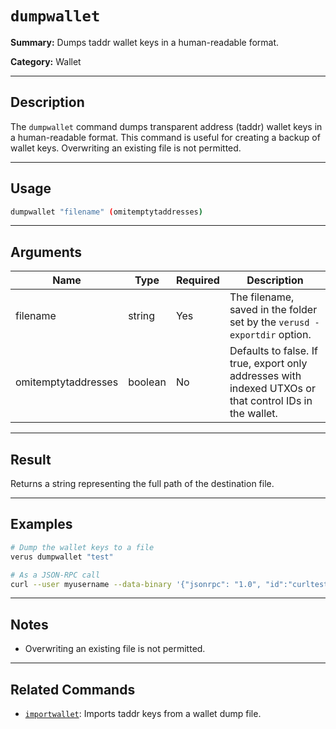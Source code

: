 # `dumpwallet`

**Summary:**
Dumps taddr wallet keys in a human-readable format.

**Category:**
Wallet

---

## Description
The `dumpwallet` command dumps transparent address (taddr) wallet keys in a human-readable format. This command is useful for creating a backup of wallet keys. Overwriting an existing file is not permitted.

---

## Usage
```bash
dumpwallet "filename" (omitemptytaddresses)
```

---

## Arguments
| Name                | Type    | Required | Description                                                                 |
|---------------------|---------|----------|-----------------------------------------------------------------------------|
| filename            | string  | Yes      | The filename, saved in the folder set by the `verusd -exportdir` option.    |
| omitemptytaddresses | boolean | No       | Defaults to false. If true, export only addresses with indexed UTXOs or that control IDs in the wallet. |

---

## Result
Returns a string representing the full path of the destination file.

---

## Examples
```bash
# Dump the wallet keys to a file
verus dumpwallet "test"

# As a JSON-RPC call
curl --user myusername --data-binary '{"jsonrpc": "1.0", "id":"curltest", "method": "dumpwallet", "params": ["test"] }' -H 'content-type: text/plain;' http://127.0.0.1:27486/
```

---

## Notes
- Overwriting an existing file is not permitted.

---

## Related Commands
- [`importwallet`](./importwallet.md): Imports taddr keys from a wallet dump file. 